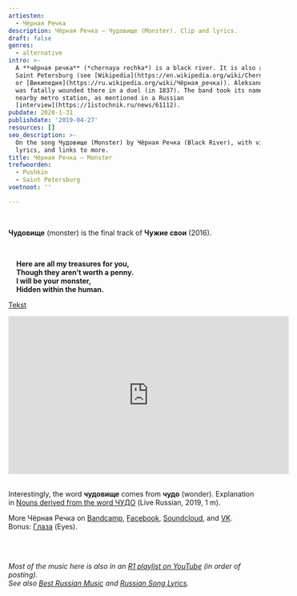 ```yaml
---
artiesten:
  - Чёрная Речка
description: Чёрная Речка – Чудовище (Monster). Clip and lyrics.
draft: false
genres:
  - alternative
intro: >-
  A **чёрная речка** (*chernaya rechka*) is a black river. It is also a river in
  Saint Petersburg (see [Wikipedia](https://en.wikipedia.org/wiki/Chernaya_River_(Saint_Petersburg))
  or [Википедия](https://ru.wikipedia.org/wiki/Чёрная_речка)). Aleksandr Pushkin
  was fatally wounded there in a duel (in 1837). The band took its name from the
  nearby metro station, as mentioned in a Russian
  [interview](https://1istochnik.ru/news/61112).
pubdate: 2020-1-31
publishdate: '2019-04-27'
resources: []
seo_description: >-
  On the song Чудовище (Monster) by Чёрная Речка (Black River), with video, song
  lyrics, and links to more.
title: Чёрная Речка – Monster
trefwoorden:
  - Pushkin
  - Saint Petersburg
voetnoot: ''

---
```


<br/>

 **Чудовище** (monster) is the final track of **Чужие свои** (2016).

 <br/>

&nbsp; &nbsp; **Here are all my treasures for you,** <br/>
&nbsp; &nbsp; **Though they aren’t worth a penny.**<br/>
&nbsp; &nbsp; **I will be your monster,**<br/>
&nbsp; &nbsp; **Hidden within the human.** <br/>

[Tekst](https://www.musixmatch.com/lyrics/%D0%A7%D0%B5%D1%80%D0%BD%D0%B0%D1%8F-%D0%A0%D0%B5%D1%87%D0%BA%D0%B0-2/%D0%A7%D1%83%D0%B4%D0%BE%D0%B2%D0%B8%D1%89%D0%B5)

<iframe width="560"
height="315"
src="https://www.youtube.com/embed/-p0XDpA4SzE"
frameborder="0" allow="accelerometer; autoplay; encrypted-media;
gyroscope; picture-in-picture" allowfullscreen></iframe>

 <br/>
 <br/>

Interestingly, the word **чудовище** comes from **чудо** (wonder). Explanation in [Nouns derived from the word ЧУДО](https://youtu.be/XS47Oc2aPQw) (Live Russian, 2019, 1 m).

More Чёрная Речка on [Bandcamp](https://chernayarechka.bandcamp.com/), [Facebook](https://www.facebook.com/chernayarechkatheband/), [Soundcloud](https://soundcloud.com/chernayarechka), and [VK](https://vk.com/chernaya.rechka).  <br/>
Bonus: [Глаза](https://www.youtube.com/watch?v=otZKQPI9e5g) (Eyes). 

 <br/>
 <br/>

*Most of the music here is also in an [R1 playlist on YouTube](https://www.youtube.com/playlist?list=PLeE-zqOrSLhxfIpK2vuUJNCKSzyVBi0yM) (in order of posting).* <br/>
*See also [Best Russian Music](https://www.youtube.com/playlist?list=PLeE-zqOrSLhxTFYDvlwUu4hYby9DojwoD) and [Russian Song Lyrics](https://www.youtube.com/playlist?list=PLeE-zqOrSLhzkRCATzT8__oNifBChVHGK).*
